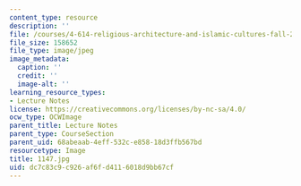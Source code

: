 ```yaml
---
content_type: resource
description: ''
file: /courses/4-614-religious-architecture-and-islamic-cultures-fall-2002/dc7c83c9c926af6fd4116018d9bb67cf_1147.jpg
file_size: 158652
file_type: image/jpeg
image_metadata:
  caption: ''
  credit: ''
  image-alt: ''
learning_resource_types:
- Lecture Notes
license: https://creativecommons.org/licenses/by-nc-sa/4.0/
ocw_type: OCWImage
parent_title: Lecture Notes
parent_type: CourseSection
parent_uid: 68abeaab-4eff-532c-e858-18d3ffb567bd
resourcetype: Image
title: 1147.jpg
uid: dc7c83c9-c926-af6f-d411-6018d9bb67cf
---
```


